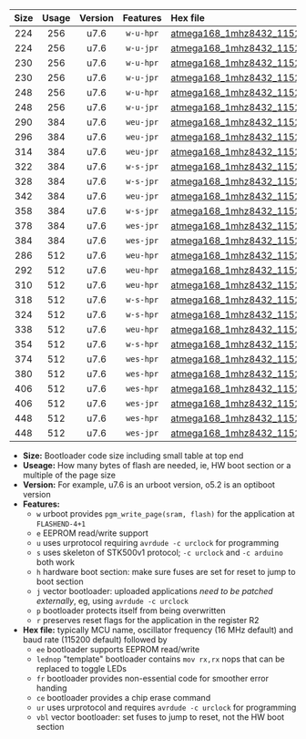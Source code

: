 |Size|Usage|Version|Features|Hex file|
|:-:|:-:|:-:|:-:|:--|
|224|256|u7.6|`w-u-hpr`|[atmega168_1mhz8432_115200bps_ur.hex](https://raw.githubusercontent.com/stefanrueger/urboot/main//atmega168_1mhz8432_115200bps_ur.hex)|
|224|256|u7.6|`w-u-jpr`|[atmega168_1mhz8432_115200bps_ur_vbl.hex](https://raw.githubusercontent.com/stefanrueger/urboot/main//atmega168_1mhz8432_115200bps_ur_vbl.hex)|
|230|256|u7.6|`w-u-hpr`|[atmega168_1mhz8432_115200bps_lednop_ur.hex](https://raw.githubusercontent.com/stefanrueger/urboot/main//atmega168_1mhz8432_115200bps_lednop_ur.hex)|
|230|256|u7.6|`w-u-jpr`|[atmega168_1mhz8432_115200bps_lednop_ur_vbl.hex](https://raw.githubusercontent.com/stefanrueger/urboot/main//atmega168_1mhz8432_115200bps_lednop_ur_vbl.hex)|
|248|256|u7.6|`w-u-hpr`|[atmega168_1mhz8432_115200bps_lednop_fr_ur.hex](https://raw.githubusercontent.com/stefanrueger/urboot/main//atmega168_1mhz8432_115200bps_lednop_fr_ur.hex)|
|248|256|u7.6|`w-u-jpr`|[atmega168_1mhz8432_115200bps_lednop_fr_ur_vbl.hex](https://raw.githubusercontent.com/stefanrueger/urboot/main//atmega168_1mhz8432_115200bps_lednop_fr_ur_vbl.hex)|
|290|384|u7.6|`weu-jpr`|[atmega168_1mhz8432_115200bps_ee_ur_vbl.hex](https://raw.githubusercontent.com/stefanrueger/urboot/main//atmega168_1mhz8432_115200bps_ee_ur_vbl.hex)|
|296|384|u7.6|`weu-jpr`|[atmega168_1mhz8432_115200bps_ee_lednop_ur_vbl.hex](https://raw.githubusercontent.com/stefanrueger/urboot/main//atmega168_1mhz8432_115200bps_ee_lednop_ur_vbl.hex)|
|314|384|u7.6|`weu-jpr`|[atmega168_1mhz8432_115200bps_ee_lednop_fr_ur_vbl.hex](https://raw.githubusercontent.com/stefanrueger/urboot/main//atmega168_1mhz8432_115200bps_ee_lednop_fr_ur_vbl.hex)|
|322|384|u7.6|`w-s-jpr`|[atmega168_1mhz8432_115200bps_vbl.hex](https://raw.githubusercontent.com/stefanrueger/urboot/main//atmega168_1mhz8432_115200bps_vbl.hex)|
|328|384|u7.6|`w-s-jpr`|[atmega168_1mhz8432_115200bps_lednop_vbl.hex](https://raw.githubusercontent.com/stefanrueger/urboot/main//atmega168_1mhz8432_115200bps_lednop_vbl.hex)|
|342|384|u7.6|`weu-jpr`|[atmega168_1mhz8432_115200bps_ee_lednop_fr_ce_ur_vbl.hex](https://raw.githubusercontent.com/stefanrueger/urboot/main//atmega168_1mhz8432_115200bps_ee_lednop_fr_ce_ur_vbl.hex)|
|358|384|u7.6|`w-s-jpr`|[atmega168_1mhz8432_115200bps_lednop_fr_vbl.hex](https://raw.githubusercontent.com/stefanrueger/urboot/main//atmega168_1mhz8432_115200bps_lednop_fr_vbl.hex)|
|378|384|u7.6|`wes-jpr`|[atmega168_1mhz8432_115200bps_ee_vbl.hex](https://raw.githubusercontent.com/stefanrueger/urboot/main//atmega168_1mhz8432_115200bps_ee_vbl.hex)|
|384|384|u7.6|`wes-jpr`|[atmega168_1mhz8432_115200bps_ee_lednop_vbl.hex](https://raw.githubusercontent.com/stefanrueger/urboot/main//atmega168_1mhz8432_115200bps_ee_lednop_vbl.hex)|
|286|512|u7.6|`weu-hpr`|[atmega168_1mhz8432_115200bps_ee_ur.hex](https://raw.githubusercontent.com/stefanrueger/urboot/main//atmega168_1mhz8432_115200bps_ee_ur.hex)|
|292|512|u7.6|`weu-hpr`|[atmega168_1mhz8432_115200bps_ee_lednop_ur.hex](https://raw.githubusercontent.com/stefanrueger/urboot/main//atmega168_1mhz8432_115200bps_ee_lednop_ur.hex)|
|310|512|u7.6|`weu-hpr`|[atmega168_1mhz8432_115200bps_ee_lednop_fr_ur.hex](https://raw.githubusercontent.com/stefanrueger/urboot/main//atmega168_1mhz8432_115200bps_ee_lednop_fr_ur.hex)|
|318|512|u7.6|`w-s-hpr`|[atmega168_1mhz8432_115200bps.hex](https://raw.githubusercontent.com/stefanrueger/urboot/main//atmega168_1mhz8432_115200bps.hex)|
|324|512|u7.6|`w-s-hpr`|[atmega168_1mhz8432_115200bps_lednop.hex](https://raw.githubusercontent.com/stefanrueger/urboot/main//atmega168_1mhz8432_115200bps_lednop.hex)|
|338|512|u7.6|`weu-hpr`|[atmega168_1mhz8432_115200bps_ee_lednop_fr_ce_ur.hex](https://raw.githubusercontent.com/stefanrueger/urboot/main//atmega168_1mhz8432_115200bps_ee_lednop_fr_ce_ur.hex)|
|354|512|u7.6|`w-s-hpr`|[atmega168_1mhz8432_115200bps_lednop_fr.hex](https://raw.githubusercontent.com/stefanrueger/urboot/main//atmega168_1mhz8432_115200bps_lednop_fr.hex)|
|374|512|u7.6|`wes-hpr`|[atmega168_1mhz8432_115200bps_ee.hex](https://raw.githubusercontent.com/stefanrueger/urboot/main//atmega168_1mhz8432_115200bps_ee.hex)|
|380|512|u7.6|`wes-hpr`|[atmega168_1mhz8432_115200bps_ee_lednop.hex](https://raw.githubusercontent.com/stefanrueger/urboot/main//atmega168_1mhz8432_115200bps_ee_lednop.hex)|
|406|512|u7.6|`wes-hpr`|[atmega168_1mhz8432_115200bps_ee_lednop_fr.hex](https://raw.githubusercontent.com/stefanrueger/urboot/main//atmega168_1mhz8432_115200bps_ee_lednop_fr.hex)|
|406|512|u7.6|`wes-jpr`|[atmega168_1mhz8432_115200bps_ee_lednop_fr_vbl.hex](https://raw.githubusercontent.com/stefanrueger/urboot/main//atmega168_1mhz8432_115200bps_ee_lednop_fr_vbl.hex)|
|448|512|u7.6|`wes-hpr`|[atmega168_1mhz8432_115200bps_ee_lednop_fr_ce.hex](https://raw.githubusercontent.com/stefanrueger/urboot/main//atmega168_1mhz8432_115200bps_ee_lednop_fr_ce.hex)|
|448|512|u7.6|`wes-jpr`|[atmega168_1mhz8432_115200bps_ee_lednop_fr_ce_vbl.hex](https://raw.githubusercontent.com/stefanrueger/urboot/main//atmega168_1mhz8432_115200bps_ee_lednop_fr_ce_vbl.hex)|

- **Size:** Bootloader code size including small table at top end
- **Useage:** How many bytes of flash are needed, ie, HW boot section or a multiple of the page size
- **Version:** For example, u7.6 is an urboot version, o5.2 is an optiboot version
- **Features:**
  + `w` urboot provides `pgm_write_page(sram, flash)` for the application at `FLASHEND-4+1`
  + `e` EEPROM read/write support
  + `u` uses urprotocol requiring `avrdude -c urclock` for programming
  + `s` uses skeleton of STK500v1 protocol; `-c urclock` and `-c arduino` both work
  + `h` hardware boot section: make sure fuses are set for reset to jump to boot section
  + `j` vector bootloader: uploaded applications *need to be patched externally*, eg, using `avrdude -c urclock`
  + `p` bootloader protects itself from being overwritten
  + `r` preserves reset flags for the application in the register R2
- **Hex file:** typically MCU name, oscillator frequency (16 MHz default) and baud rate (115200 default) followed by
  + `ee` bootloader supports EEPROM read/write
  + `lednop` "template" bootloader contains `mov rx,rx` nops that can be replaced to toggle LEDs
  + `fr` bootloader provides non-essential code for smoother error handing
  + `ce` bootloader provides a chip erase command
  + `ur` uses urprotocol and requires `avrdude -c urclock` for programming
  + `vbl` vector bootloader: set fuses to jump to reset, not the HW boot section
